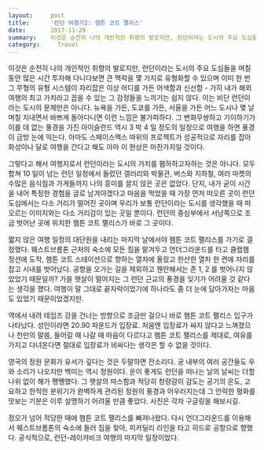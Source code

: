 ```yaml
---
layout:     post
title:      '런던 여행기2: 햄튼 코트 팰리스'
date:       2017-11-29
summary:    이것은 순전히 나의 개인적인 취향의 발로지만, 런던이라는 도시의 주요 도심들을 며칠 동안 많은 시간 투자해 다니다보면 큰 맥락을 몇 가지로 유형화할 수 있으며 이미 한 번 그 무형의 유형 시스템이 자리잡은 이상 어디를 가든 어색함과 신선함 - 가히 내가 해외 여행의 최고 가치라고 꼽을 수 있는 그 감정들을 느끼기는 쉽지 않다. 이는 비단 런던이라는 도시의 문제만은 아니다. 뉴욕을 가든, 도쿄를 가든, 서울을 가든 어느 도시나 몇 날 며칠 지내면서 바쁘게 돌아다니면 이런 느낌은 불가피하다. 그 변화무쌍하고 기이하기가 이를 데 없는 풍경을 가진 아이슬란드 역시 3박 4일 정도의 일정으로 여행을 하면 풍경이 금방 눈에 익는다. 아마도 스페이스엑스 따위의 프로젝트가 성공적으로 자리를 잡아 화성이나 달로 여행을 간다고 해도 아마 이 현상은 마찬가지일 것이다.
category:	  Travel
---
```


이것은 순전히 나의 개인적인 취향의 발로지만, 런던이라는 도시의 주요 도심들을 며칠 동안 많은 시간 투자해 다니다보면 큰 맥락을 몇 가지로 유형화할 수 있으며 이미 한 번 그 무형의 유형 시스템이 자리잡은 이상 어디를 가든 어색함과 신선함 - 가히 내가 해외 여행의 최고 가치라고 꼽을 수 있는 그 감정들을 느끼기는 쉽지 않다. 이는 비단 런던이라는 도시의 문제만은 아니다. 뉴욕을 가든, 도쿄를 가든, 서울을 가든 어느 도시나 몇 날 며칠 지내면서 바쁘게 돌아다니면 이런 느낌은 불가피하다. 그 변화무쌍하고 기이하기가 이를 데 없는 풍경을 가진 아이슬란드 역시 3 박 4 일 정도의 일정으로 여행을 하면 풍경이 금방 눈에 익는다. 아마도 스페이스엑스 따위의 프로젝트가 성공적으로 자리를 잡아 화성이나 달로 여행을 간다고 해도 아마 이 현상은 마찬가지일 것이다.

그렇다고 해서 여행지로서 런던이라는 도시의 가치를 폄하하고자하는 것은 아니다. 모두 합쳐 10 일이 넘는 런던 일정에서 들렀던 갤러리와 박물관, 버스와 지하철, 여러 마켓의 수많은 음식점과 가게들까지 나의 흥미를 끌지 않은 곳은 없었다. 단지, 내가 굳이 시간을 내어 특정한 경험을 글로 남겨야겠다고 마음을 먹었을 때 가장 먼저 떠오른 곳이 런던 도심에서는 다소 거리가 떨어진 곳이며 우리가 보통 런던이라는 도시를 생각했을 때 떠오르는 이미지와는 다소 거리감이 있는 곳일 뿐이다. 런던의 중심부에서 서남쪽으로 조금 벗어난 곳에 위치한 햄튼 코트 팰리스가 바로 그 곳이다.

짧지 않은 여행 일정의 대단원을 내리는 마지막 날에서야 햄튼 코트 팰리스를 가기로 결정했다. 웨스트브롬톤 근처의 숙소에 모든 짐을 맡겨두고 언더그라운드를 타고 클랩햄 정션에 도착, 햄튼 코트 스테이션으로 향하는 열차에 올랐고 한산한 열차 한 켠에 자리를 잡고 시내를 벗어났다. 공항을 오가는 길을 제외하고 웬만해서는 존 1, 2 를 벗어나지 않았었기 때문일까? 가을 햇살이 떨어지는 그 런던 근교의 풍경을 잊기가 어려울 것 같다는 생각을 했다. 여행이 말 그대로 끝자락이었기에 하나라도 좀 더 눈에 담아가자는 마음도 있었기 때문이었겠지만.

역에서 내려 테임즈 강을 건너는 방향으로 조금만 걸으니 바로 햄튼 코트 팰리스 입구가 나타났다. 성인이라면 20.90 파운드가 입장료. 처음엔 입장료가 싸지 않다고 느껴졌으나 천만의 말씀, 들어갈 때 나갈 때 마음이 다르다고 햄튼 코트 팰리스를 제대로, 여유를 가지고 다녀온다면 절대로 입장료가 비싸다는 생각은 할 수 없을 것이다.

영국의 정원 문화가 유서가 깊다는 것은 두말하면 잔소리다. 궁 내부의 여러 공간들도 우와 소리가 나오지만 백미는 역시 정원이다. 운이 좋게도 런던을 떠나는 날의 날씨는 더할 나위 없이 해가 쨍쨍했다. 그 햇살의 따스함과 적당히 청량감이 감도는 공기의 온도, 고요하고 한적한 분위기가 완벽하게 관리된 정원의 풍경과 어우러지는데 그 안락한 평화를 맛보는 기분은 이루 설명하기 어려울 만큼 좋았다. 사진은 각자 구글링을 해보시길.

정오가 넘어 적당한 때에 햄튼 코트 팰리스를 빠져나왔다. 다시 언더그라운드를 이용해서 웨스트브롬톤의 숙소에 들러 짐을 찾아, 피카딜리 라인을 타고 히드로 공항으로 향했다. 공식적으로, 런던-레이캬비크 여행의 마지막 일정이었다.

